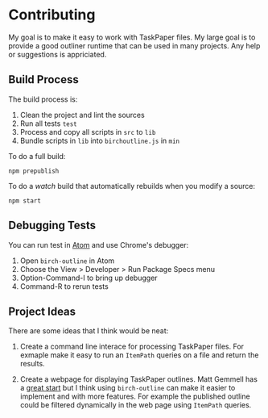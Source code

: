 # Contributing

My goal is to make it easy to work with TaskPaper files. My large goal is to provide a good outliner runtime that can be used in many projects. Any help or suggestions is appriciated.

## Build Process

The build process is:

1. Clean the project and lint the sources
2. Run all tests `test`
3. Process and copy all scripts in `src` to `lib`
4. Bundle scripts in `lib` into `birchoutline.js` in `min`

To do a full build:

```shell
npm prepublish
```

To do a _watch_ build that automatically rebuilds when you modify a source:

```shell
npm start
```

## Debugging Tests

You can run test in [Atom](http://atom.io) and use Chrome's debugger:

1. Open `birch-outline` in Atom
2. Choose the View > Developer > Run Package Specs menu
3. Option-Command-I to bring up debugger
4. Command-R to rerun tests

## Project Ideas

There are some ideas that I think would be neat:

1. Create a command line interace for processing TaskPaper files. For exmaple make it easy to run an `ItemPath` queries on a file and return the results.

2. Create a webpage for displaying TaskPaper outlines. Matt Gemmell has a [great start](https://github.com/mattgemmell/TaskPaperRuby) but I think using `birch-outline` can make it easier to implement and with more features. For example the published outline could be filtered dynamically in the web page using `ItemPath` queries.
